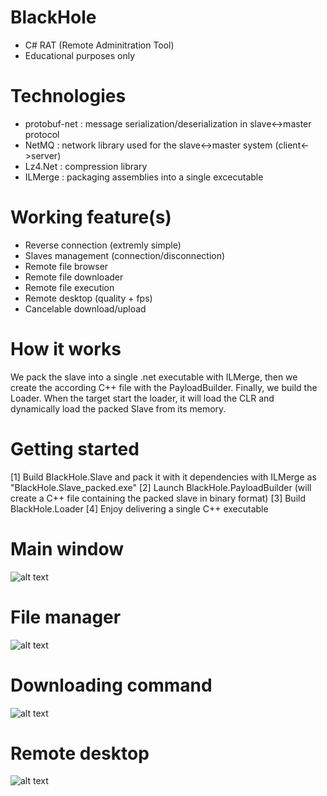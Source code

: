# BlackHole
- C# RAT (Remote Adminitration Tool) 
- Educational purposes only

# Technologies
- protobuf-net : message serialization/deserialization in slave<->master protocol
- NetMQ : network library used for the slave<->master system (client<->server)
- Lz4.Net : compression library
- ILMerge : packaging assemblies into a single excecutable

# Working feature(s)
- Reverse connection (extremly simple)
- Slaves management (connection/disconnection)
- Remote file browser
- Remote file downloader
- Remote file execution
- Remote desktop (quality + fps)
- Cancelable download/upload

# How it works
We pack the slave into a single .net executable with ILMerge, then we create the according C++ file with the PayloadBuilder. Finally, we build the Loader. When the target start the loader, it will load the CLR and dynamically load the packed Slave from its memory.

# Getting started
[1] Build BlackHole.Slave and pack it with it dependencies with ILMerge as "BlackHole.Slave_packed.exe"
[2] Launch BlackHole.PayloadBuilder (will create a C++ file containing the packed slave in binary format)
[3] Build BlackHole.Loader 
[4] Enjoy delivering a single C++ executable

# Main window
![alt text](https://github.com/hussein-aitlahcen/BlackHole/doc/images/blackhole_main_window.jpg "MainWindow")

# File manager
![alt text](https://github.com/hussein-aitlahcen/BlackHole/doc/images/blackhole_filemanager_window.jpg "FileManager")

# Downloading command
![alt text](https://github.com/hussein-aitlahcen/BlackHole/doc/images/blackhole_download_command.jpg "Downloading")

# Remote desktop
![alt text](https://github.com/hussein-aitlahcen/BlackHole/doc/images/blackhole_remote_desktop.jpg "Remote desktop")
